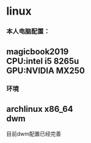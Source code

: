 # linux
### 本人电脑配置：
magicbook2019  
CPU:intel i5 8265u  
GPU:NVIDIA MX250  
---
### 环境
archlinux x86_64  
dwm  
---
目前dwm配置已经完善
